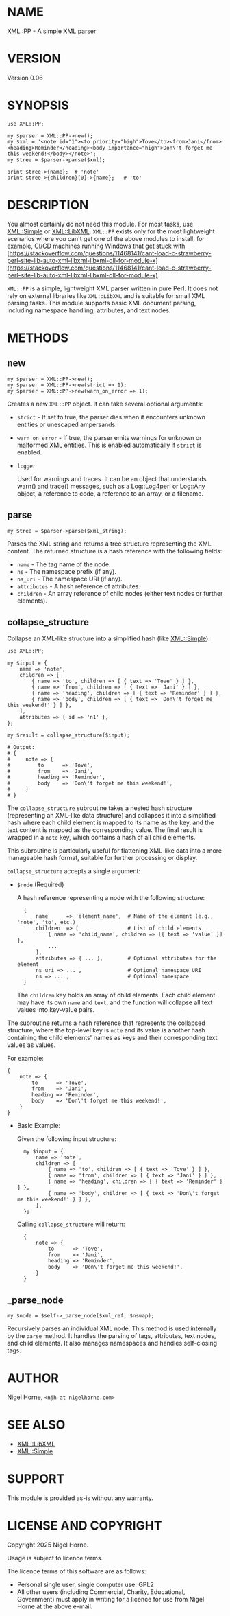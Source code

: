 # NAME

XML::PP - A simple XML parser

# VERSION

Version 0.06

# SYNOPSIS

    use XML::PP;

    my $parser = XML::PP->new();
    my $xml = '<note id="1"><to priority="high">Tove</to><from>Jani</from><heading>Reminder</heading><body importance="high">Don\'t forget me this weekend!</body></note>';
    my $tree = $parser->parse($xml);

    print $tree->{name};  # 'note'
    print $tree->{children}[0]->{name};   # 'to'

# DESCRIPTION

You almost certainly do not need this module.
For most tasks,
use [XML::Simple](https://metacpan.org/pod/XML%3A%3ASimple) or [XML::LibXML](https://metacpan.org/pod/XML%3A%3ALibXML).
`XML::PP` exists only for the most lightweight scenarios where you can't get one of the above modules to install,
for example,
CI/CD machines running Windows that get stuck with [https://stackoverflow.com/questions/11468141/cant-load-c-strawberry-perl-site-lib-auto-xml-libxml-libxml-dll-for-module-x](https://stackoverflow.com/questions/11468141/cant-load-c-strawberry-perl-site-lib-auto-xml-libxml-libxml-dll-for-module-x).

`XML::PP` is a simple, lightweight XML parser written in pure Perl.
It does not rely on external libraries like `XML::LibXML` and is suitable for small XML parsing tasks.
This module supports basic XML document parsing, including namespace handling, attributes, and text nodes.

# METHODS

## new

    my $parser = XML::PP->new();
    my $parser = XML::PP->new(strict => 1);
    my $parser = XML::PP->new(warn_on_error => 1);

Creates a new `XML::PP` object.
It can take several optional arguments:

- `strict` - If set to true, the parser dies when it encounters unknown entities or unescaped ampersands.
- `warn_on_error` - If true, the parser emits warnings for unknown or malformed XML entities. This is enabled automatically if `strict` is enabled.
- `logger`

    Used for warnings and traces.
    It can be an object that understands warn() and trace() messages,
    such as a [Log::Log4perl](https://metacpan.org/pod/Log%3A%3ALog4perl) or [Log::Any](https://metacpan.org/pod/Log%3A%3AAny) object,
    a reference to code,
    a reference to an array,
    or a filename.

## parse

    my $tree = $parser->parse($xml_string);

Parses the XML string and returns a tree structure representing the XML content.
The returned structure is a hash reference with the following fields:

- `name` - The tag name of the node.
- `ns` - The namespace prefix (if any).
- `ns_uri` - The namespace URI (if any).
- `attributes` - A hash reference of attributes.
- `children` - An array reference of child nodes (either text nodes or further elements).

## collapse\_structure

Collapse an XML-like structure into a simplified hash (like [XML::Simple](https://metacpan.org/pod/XML%3A%3ASimple)).

    use XML::PP;

    my $input = {
        name => 'note',
        children => [
            { name => 'to', children => [ { text => 'Tove' } ] },
            { name => 'from', children => [ { text => 'Jani' } ] },
            { name => 'heading', children => [ { text => 'Reminder' } ] },
            { name => 'body', children => [ { text => 'Don\'t forget me this weekend!' } ] },
        ],
        attributes => { id => 'n1' },
    };

    my $result = collapse_structure($input);

    # Output:
    # {
    #     note => {
    #         to      => 'Tove',
    #         from    => 'Jani',
    #         heading => 'Reminder',
    #         body    => 'Don\'t forget me this weekend!',
    #     }
    # }

The `collapse_structure` subroutine takes a nested hash structure (representing an XML-like data structure) and collapses it into a simplified hash where each child element is mapped to its name as the key, and the text content is mapped as the corresponding value. The final result is wrapped in a `note` key, which contains a hash of all child elements.

This subroutine is particularly useful for flattening XML-like data into a more manageable hash format, suitable for further processing or display.

`collapse_structure` accepts a single argument:

- `$node` (Required)

    A hash reference representing a node with the following structure:

        {
            name      => 'element_name',  # Name of the element (e.g., 'note', 'to', etc.)
            children  => [                # List of child elements
                { name => 'child_name', children => [{ text => 'value' }] },
                ...
            ],
            attributes => { ... },        # Optional attributes for the element
            ns_uri => ... ,               # Optional namespace URI
            ns => ... ,                   # Optional namespace
        }

    The `children` key holds an array of child elements. Each child element may have its own `name` and `text`, and the function will collapse all text values into key-value pairs.

The subroutine returns a hash reference that represents the collapsed structure, where the top-level key is `note` and its value is another hash containing the child elements' names as keys and their corresponding text values as values.

For example:

    {
        note => {
            to      => 'Tove',
            from    => 'Jani',
            heading => 'Reminder',
            body    => 'Don\'t forget me this weekend!',
        }
    }

- Basic Example:

    Given the following input structure:

        my $input = {
            name => 'note',
            children => [
                { name => 'to', children => [ { text => 'Tove' } ] },
                { name => 'from', children => [ { text => 'Jani' } ] },
                { name => 'heading', children => [ { text => 'Reminder' } ] },
                { name => 'body', children => [ { text => 'Don\'t forget me this weekend!' } ] },
            ],
        };

    Calling `collapse_structure` will return:

        {
            note => {
                to      => 'Tove',
                from    => 'Jani',
                heading => 'Reminder',
                body    => 'Don\'t forget me this weekend!',
            }
        }

## \_parse\_node

    my $node = $self->_parse_node($xml_ref, $nsmap);

Recursively parses an individual XML node.
This method is used internally by the `parse` method.
It handles the parsing of tags, attributes, text nodes, and child elements.
It also manages namespaces and handles self-closing tags.

# AUTHOR

Nigel Horne, `<njh at nigelhorne.com>`

# SEE ALSO

- [XML::LibXML](https://metacpan.org/pod/XML%3A%3ALibXML)
- [XML::Simple](https://metacpan.org/pod/XML%3A%3ASimple)

# SUPPORT

This module is provided as-is without any warranty.

# LICENSE AND COPYRIGHT

Copyright 2025 Nigel Horne.

Usage is subject to licence terms.

The licence terms of this software are as follows:

- Personal single user, single computer use: GPL2
- All other users (including Commercial, Charity, Educational, Government)
  must apply in writing for a licence for use from Nigel Horne at the
  above e-mail.
